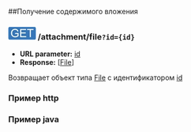 ##Получение содержимого вложения

### ![GET](../../../img/get.png) /attachment/file`?id={id}`

* **URL parameter:** [id](../../types/types.md#attachmentmeta)
* **Response:** [[File](../../types/types.md#com.siams.med.api.Attachment)]

Возвращает объект типа [File](../../types/types.md#com.siams.med.api.Attachment) с идентификатором [id](../../types/types.md#attachmentmeta)

### Пример http


### Пример java